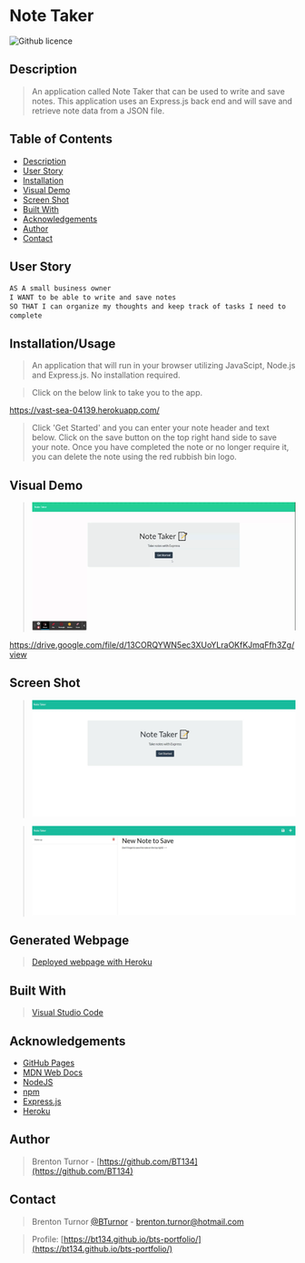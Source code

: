 # Note Taker
![Github licence](http://img.shields.io/badge/license-MIT-blue.svg)
## Description

> An application called Note Taker that can be used to write and save notes. This application uses an Express.js back end and will save and retrieve note data from a JSON file.

 ## Table of Contents 
  - [Description](#description)
  - [User Story](#user-story)
  - [Installation](#installation)
  - [Visual Demo](#visual-presentation)
  - [Screen Shot](#screen-shot)
  - [Built With](#built-with)
  - [Acknowledgements](#acknowledgements)
  - [Author](#author)
  - [Contact](#contact)

## User Story
```
AS A small business owner
I WANT to be able to write and save notes
SO THAT I can organize my thoughts and keep track of tasks I need to complete

```

## Installation/Usage

> An application that will run in your browser utilizing JavaScipt, Node.js and Express.js. No installation required.

>Click on the below link to take you to the app. 

https://vast-sea-04139.herokuapp.com/

>Click 'Get Started' and you can enter your note header and text below. Click on the save button on the top right hand side to save your note. Once you have completed the note or no longer require it, you can delete the note using the red rubbish bin logo. 

## Visual Demo

><img src=".\assets\images\note-taker.gif" alt="Gif of note taker in operation">

https://drive.google.com/file/d/13CORQYWN5ec3XUoYLraOKfKJmqFfh3Zg/view

## Screen Shot

><img src=".\assets\images\screenshot.JPG" alt="Screenshot of note taker landing page">

><img src=".\assets\images\screenshot2.JPG" alt="Screenshot of note taker home page taking a note">

## Generated Webpage

> [Deployed webpage with Heroku](https://vast-sea-04139.herokuapp.com/) 

## Built With

> [Visual Studio Code](https://code.visualstudio.com/)

## Acknowledgements

* [GitHub Pages](https://pages.github.com)
* [MDN Web Docs](https://developer.mozilla.org/en-US/)
* [NodeJS](https://nodejs.org/en/)
* [npm](https://www.npmjs.com/)
* [Express.js](https://expressjs.com/)
* [Heroku](https://id.heroku.com/login)

## Author

> Brenton Turnor - [https://github.com/BT134](https://github.com/BT134)

## Contact 

> Brenton Turnor [@BTurnor](https://twitter.com/BTurnor) - brenton.turnor@hotmail.com

> Profile: [https://bt134.github.io/bts-portfolio/](https://bt134.github.io/bts-portfolio/)
